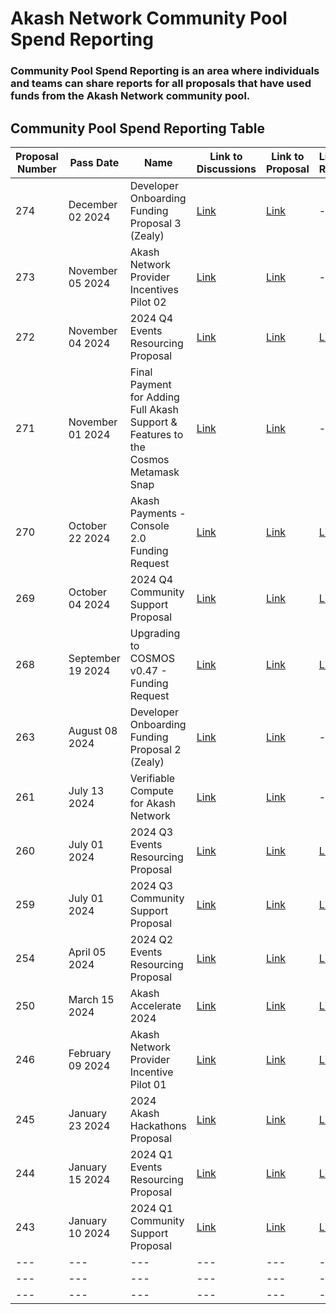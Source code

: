 

# Akash Network Community Pool Spend Reporting


### Community Pool Spend Reporting is an area where individuals and teams can share reports for all proposals that have used funds from the Akash Network community pool.

## Community Pool Spend Reporting Table
| Proposal Number | Pass Date | Name | Link to Discussions | Link to Proposal | Link to Report |
| --- | --- | --- | --- | --- | --- |
| 274 | December 02 2024 | Developer Onboarding Funding Proposal 3 (Zealy) | [Link](https://github.com/orgs/akash-network/discussions/728) | [Link](https://www.mintscan.io/akash/proposals/274) | --- |
| 273 | November 05 2024 | Akash Network Provider Incentives Pilot 02 | [Link](https://github.com/orgs/akash-network/discussions/696) | [Link](https://www.mintscan.io/akash/proposals/273) | --- |
| 272 | November 04 2024 | 2024 Q4 Events Resourcing Proposal | [Link](https://github.com/orgs/akash-network/discussions/380) | [Link](https://www.mintscan.io/akash/proposals/272) | [Link](https://lookerstudio.google.com/u/1/reporting/96c38594-7ec4-4a4f-9128-3feaf3b82ac8/page/BIUND) |
| 271 | November 01 2024 | Final Payment for Adding Full Akash Support & Features to the Cosmos Metamask Snap | [Link](https://github.com/orgs/akash-network/discussions/247) | [Link](https://www.mintscan.io/akash/proposals/271) | --- |
| 270 | October 22 2024 | Akash Payments - Console 2.0 Funding Request | [Link](https://github.com/orgs/akash-network/discussions/688) | [Link](https://www.mintscan.io/akash/proposals/270) | [Link](https://lookerstudio.google.com/u/1/reporting/180bd7f4-e9b6-47a4-a187-9dc8e8a118a6/page/BIUND) |
| 269 | October 04 2024 | 2024 Q4 Community Support Proposal | [Link](https://github.com/orgs/akash-network/discussions/394) | [Link](https://www.mintscan.io/akash/proposals/269) | [Link](https://lookerstudio.google.com/u/1/reporting/f12da20a-b5bf-4f80-8a45-ff8861a1473e/page/BIUND) |
| 268 | September 19 2024 | Upgrading to COSMOS v0.47 - Funding Request | [Link](https://github.com/orgs/akash-network/discussions/673) | [Link](https://www.mintscan.io/akash/proposals/268) | [Link](https://lookerstudio.google.com/u/1/reporting/00771978-f51c-41d5-a5a5-3562563158cc/page/BIUND) |
| 263 | August 08 2024 | Developer Onboarding Funding Proposal 2 (Zealy) | [Link](https://github.com/orgs/akash-network/discussions/633) | [Link](https://www.mintscan.io/akash/proposals/263) | --- |
| 261 | July 13 2024 | Verifiable Compute for Akash Network | [Link](https://github.com/orgs/akash-network/discussions/614) | [Link](https://www.mintscan.io/akash/proposals/261) | --- |
| 260 | July 01 2024 | 2024 Q3 Events Resourcing Proposal | [Link](https://github.com/orgs/akash-network/discussions/380) | [Link](https://www.mintscan.io/akash/proposals/260) | [Link](https://lookerstudio.google.com/u/1/reporting/96c38594-7ec4-4a4f-9128-3feaf3b82ac8/page/BIUND) |
| 259 | July 01 2024 | 2024 Q3 Community Support Proposal | [Link](https://github.com/orgs/akash-network/discussions/394) | [Link](https://www.mintscan.io/akash/proposals/259) | [Link](https://lookerstudio.google.com/u/1/reporting/f12da20a-b5bf-4f80-8a45-ff8861a1473e/page/BIUND) |
| 254 | April 05 2024 | 2024 Q2 Events Resourcing Proposal | [Link](https://github.com/orgs/akash-network/discussions/380) | [Link](https://www.mintscan.io/akash/proposals/254) | [Link](https://lookerstudio.google.com/u/1/reporting/96c38594-7ec4-4a4f-9128-3feaf3b82ac8/page/BIUND) |
| 250 | March 15 2024 | Akash Accelerate 2024 | [Link](https://github.com/orgs/akash-network/discussions/499) | [Link](https://www.mintscan.io/akash/proposals/250) | [Link](https://lookerstudio.google.com/u/1/reporting/b321bc26-970e-4f1a-9863-3200164b0cee/page/BIUND) |
| 246 | February 09 2024 | Akash Network Provider Incentive Pilot 01 | [Link](https://github.com/orgs/akash-network/discussions/448) | [Link](https://www.mintscan.io/akash/proposals/246) | [Link](https://lookerstudio.google.com/u/1/reporting/f2f8fe80-97cd-45cd-bbd0-17826eab5ae5/page/BIUND) |
| 245 | January 23 2024 | 2024 Akash Hackathons Proposal | [Link](https://github.com/orgs/akash-network/discussions/415) | [Link](https://www.mintscan.io/akash/proposals/245) | [Link](https://lookerstudio.google.com/u/1/reporting/1e3e46db-6452-4f4d-9239-d780c5231ceb/page/BIUND) |
| 244 | January 15 2024 | 2024 Q1 Events Resourcing Proposal | [Link](https://github.com/orgs/akash-network/discussions/380) | [Link](https://www.mintscan.io/akash/proposals/244) | [Link](https://lookerstudio.google.com/u/1/reporting/96c38594-7ec4-4a4f-9128-3feaf3b82ac8/page/BIUND) |
| 243 | January 10 2024 | 2024 Q1 Community Support Proposal | [Link](https://github.com/orgs/akash-network/discussions/394) | [Link](https://www.mintscan.io/akash/proposals/243) | [Link](https://lookerstudio.google.com/u/1/reporting/f12da20a-b5bf-4f80-8a45-ff8861a1473e/page/BIUND) |
| --- | --- | --- | --- | --- | --- |
| --- | --- | --- | --- | --- | --- |
| --- | --- | --- | --- | --- | --- |


